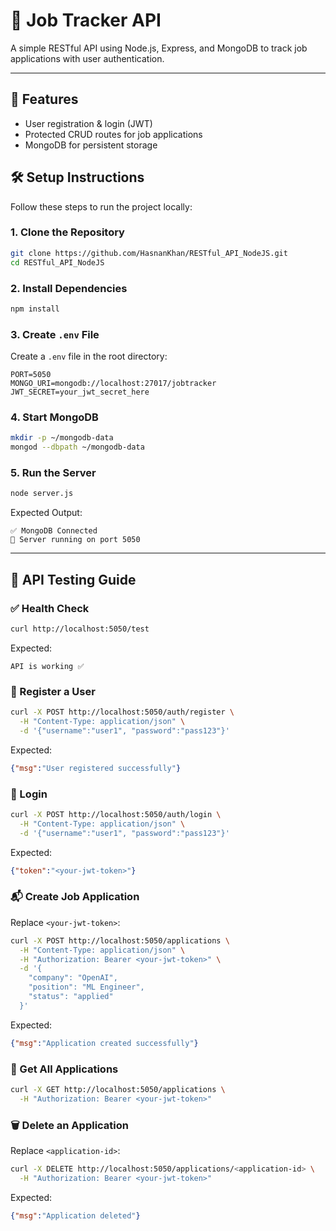 # 📌 Job Tracker API

A simple RESTful API using Node.js, Express, and MongoDB to track job applications with user authentication.

---

## 🚀 Features

- User registration & login (JWT)
- Protected CRUD routes for job applications
- MongoDB for persistent storage
## 🛠️ Setup Instructions

Follow these steps to run the project locally:

### 1. Clone the Repository
```bash
git clone https://github.com/HasnanKhan/RESTful_API_NodeJS.git
cd RESTful_API_NodeJS
```

### 2. Install Dependencies
```bash
npm install
```

### 3. Create `.env` File
Create a `.env` file in the root directory:
```env
PORT=5050
MONGO_URI=mongodb://localhost:27017/jobtracker
JWT_SECRET=your_jwt_secret_here
```

### 4. Start MongoDB
```bash
mkdir -p ~/mongodb-data
mongod --dbpath ~/mongodb-data
```

### 5. Run the Server
```bash
node server.js
```
Expected Output:
```
✅ MongoDB Connected
🚀 Server running on port 5050
```

---

## 🧪 API Testing Guide

### ✅ Health Check
```bash
curl http://localhost:5050/test
```
Expected:
```
API is working ✅
```

### 👤 Register a User
```bash
curl -X POST http://localhost:5050/auth/register \
  -H "Content-Type: application/json" \
  -d '{"username":"user1", "password":"pass123"}'
```
Expected:
```json
{"msg":"User registered successfully"}
```

### 🔐 Login
```bash
curl -X POST http://localhost:5050/auth/login \
  -H "Content-Type: application/json" \
  -d '{"username":"user1", "password":"pass123"}'
```
Expected:
```json
{"token":"<your-jwt-token>"}
```

### 📬 Create Job Application
Replace `<your-jwt-token>`:
```bash
curl -X POST http://localhost:5050/applications \
  -H "Content-Type: application/json" \
  -H "Authorization: Bearer <your-jwt-token>" \
  -d '{
    "company": "OpenAI",
    "position": "ML Engineer",
    "status": "applied"
  }'
```
Expected:
```json
{"msg":"Application created successfully"}
```

### 📄 Get All Applications
```bash
curl -X GET http://localhost:5050/applications \
  -H "Authorization: Bearer <your-jwt-token>"
```

### 🗑️ Delete an Application
Replace `<application-id>`:
```bash
curl -X DELETE http://localhost:5050/applications/<application-id> \
  -H "Authorization: Bearer <your-jwt-token>"
```
Expected:
```json
{"msg":"Application deleted"}
```
